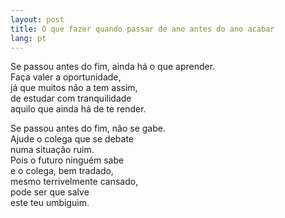 ```yaml
---
layout: post
title: O que fazer quando passar de ano antes do ano acabar
lang: pt
---
```

Se passou antes do fim, ainda há o que aprender.  
Faça valer a oportunidade,  
já que muitos não a tem assim,  
de estudar com tranquilidade  
aquilo que ainda há de te render.

Se passou antes do fim, não se gabe.  
Ajude o colega que se debate  
numa situação ruim.    
Pois o futuro ninguém sabe  
e o colega, bem tradado,  
mesmo terrivelmente cansado,  
pode ser que salve  
este teu umbiguim.
